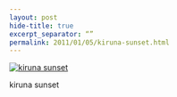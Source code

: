 ```yaml
---
layout: post
hide-title: true
excerpt_separator: “”
permalink: 2011/01/05/kiruna-sunset.html
---
```

[![kiruna sunset](https://dl.dropbox.com/u/4255155/blog/600/kiruna_sunset.jpg)](https://dl.dropbox.com/u/4255155/blog/kiruna_sunset.jpg) 

kiruna sunset